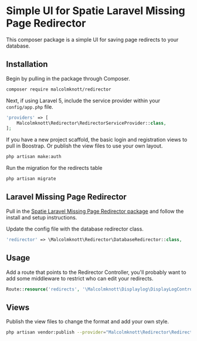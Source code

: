 # Simple UI for Spatie Laravel Missing Page Redirector

This composer package is a simple UI for saving page redirects to your database.

## Installation

Begin by pulling in the package through Composer.

```bash
composer require malcolmknott/redirector
```

Next, if using Laravel 5, include the service provider within your `config/app.php` file.

```php
'providers' => [
    Malcolmknott\Redirector\RedirectorServiceProvider::class,
];
```

If you have a new project scaffold, the basic login and registration views to pull in Boostrap.
Or publish the view files to use your own layout.

```bash
php artisan make:auth
```

Run the migration for the redirects table

```bash
php artisan migrate
```


## Laravel Missing Page Redirector

Pull in the <a href="https://github.com/spatie/laravel-missing-page-redirector">Spatie Laravel Missing Page Redirector package</a> and follow the install and setup instructions.

Update the config file with the database redirector class.

```php
'redirector' => \Malcolmknott\Redirector\DatabaseRedirector::class,
```

## Usage

Add a route that points to the Redirector Controller, you'll probably want to add some middleware to restrict who can edit your redirects.

```php
Route::resource('redirects', '\Malcolmknott\Displaylog\DisplayLogController');
```

## Views

Publish the view files to change the format and add your own style.

```bash
php artisan vendor:publish --provider="Malcolmknott\Redirector\RedirectorServiceProvider" --tag="views"
```
